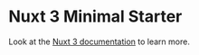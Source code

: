 # Nuxt 3 Minimal Starter

Look at the [Nuxt 3 documentation](https://nuxt.com/docs/getting-started/introduction) to learn more.

